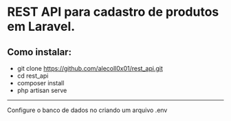 # REST API para cadastro de produtos em Laravel.


## Como instalar:

 - git clone https://github.com/alecoll0x01/rest_api.git
 - cd rest_api
 - composer install
 - php artisan serve

-------------------------------------

Configure o banco de dados no criando um arquivo .env
 
